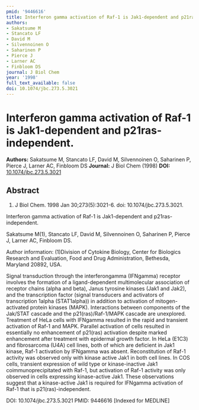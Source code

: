 ```yaml
---
pmid: '9446616'
title: Interferon gamma activation of Raf-1 is Jak1-dependent and p21ras-independent.
authors:
- Sakatsume M
- Stancato LF
- David M
- Silvennoinen O
- Saharinen P
- Pierce J
- Larner AC
- Finbloom DS
journal: J Biol Chem
year: '1998'
full_text_available: false
doi: 10.1074/jbc.273.5.3021
---
```


# Interferon gamma activation of Raf-1 is Jak1-dependent and p21ras-independent.
**Authors:** Sakatsume M, Stancato LF, David M, Silvennoinen O, Saharinen P, Pierce J, Larner AC, Finbloom DS
**Journal:** J Biol Chem (1998)
**DOI:** [10.1074/jbc.273.5.3021](https://doi.org/10.1074/jbc.273.5.3021)

## Abstract

1. J Biol Chem. 1998 Jan 30;273(5):3021-6. doi: 10.1074/jbc.273.5.3021.

Interferon gamma activation of Raf-1 is Jak1-dependent and p21ras-independent.

Sakatsume M(1), Stancato LF, David M, Silvennoinen O, Saharinen P, Pierce J, 
Larner AC, Finbloom DS.

Author information:
(1)Division of Cytokine Biology, Center for Biologics Research and Evaluation, 
Food and Drug Administration, Bethesda, Maryland 20892, USA.

Signal transduction through the interferongamma (IFNgamma) receptor involves the 
formation of a ligand-dependent multimolecular association of receptor chains 
(alpha and beta), Janus tyrosine kinases (Jak1 and Jak2), and the transcription 
factor (signal transducers and activators of transcription 1alpha (STAT1alpha)) 
in addition to activation of mitogen-activated protein kinases (MAPK). 
Interactions between components of the Jak/STAT cascade and the 
p21(ras)/Raf-1/MAPK cascade are unexplored. Treatment of HeLa cells with 
IFNgamma resulted in the rapid and transient activation of Raf-1 and MAPK. 
Parallel activation of cells resulted in essentially no enhancement of p21(ras) 
activation despite marked enhancement after treatment with epidermal growth 
factor. In HeLa (E1C3) and fibrosarcoma (U4A) cell lines, both of which are 
deficient in Jak1 kinase, Raf-1 activation by IFNgamma was absent. 
Reconstitution of Raf-1 activity was observed only with kinase active Jak1 in 
both cell lines. In COS cells, transient expression of wild type or 
kinase-inactive Jak1 coimmunoprecipitated with Raf-1, but activation of Raf-1 
activity was only observed in cells expressing kinase-active Jak1. These 
observations suggest that a kinase-active Jak1 is required for IFNgamma 
activation of Raf-1 that is p21(ras)-independent.

DOI: 10.1074/jbc.273.5.3021
PMID: 9446616 [Indexed for MEDLINE]

